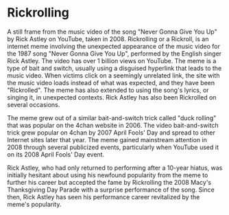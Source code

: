 # Rickrolling

A still frame from the music video of the song "Never Gonna Give You Up" by Rick Astley on YouTube, taken in 2008.
Rickrolling or a Rickroll, is an internet meme involving the unexpected appearance of the music video for the 1987 song "Never Gonna Give You Up", performed by the English singer Rick Astley. The video has over 1 billion views on YouTube. The meme is a type of bait and switch, usually using a disguised hyperlink that leads to the music video. When victims click on a seemingly unrelated link, the site with the music video loads instead of what was expected, and they have been "Rickrolled". The meme has also extended to using the song's lyrics, or singing it, in unexpected contexts. Rick Astley has also been Rickrolled on several occasions.

The meme grew out of a similar bait-and-switch trick called "duck rolling" that was popular on the 4chan website in 2006. The video bait-and-switch trick grew popular on 4chan by 2007 April Fools' Day and spread to other Internet sites later that year. The meme gained mainstream attention in 2008 through several publicized events, particularly when YouTube used it on its 2008 April Fools' Day event.

Rick Astley, who had only returned to performing after a 10-year hiatus, was initially hesitant about using his newfound popularity from the meme to further his career but accepted the fame by Rickrolling the 2008 Macy's Thanksgiving Day Parade with a surprise performance of the song. Since then, Rick Astley has seen his performance career revitalized by the meme's popularity.

